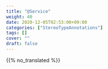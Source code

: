 ```yaml
---
title: "@Service"
weight: 40
date: 2020-12-05T02:53:00+09:00
categories: ["StereoTypeAnnotations"]
tags: []
cover: ""
draft: false
---
```


{{% no_translated %}}
